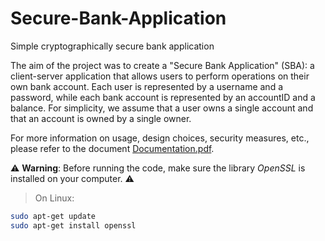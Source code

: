 # Secure-Bank-Application

Simple cryptographically secure bank application

The aim of the project was to create a "Secure Bank Application" (SBA): a client-server application that allows users to perform operations on their own bank account. Each user is represented by a username and a password, while each bank account is represented by an accountID and a balance. For simplicity, we assume that a user owns a single account and that an account is owned by a single owner.

For more information on usage, design choices, security measures, etc., please refer to the document [Documentation.pdf](Documentation.pdf).

⚠️ **Warning**: Before running the code, make sure the library *OpenSSL* is installed on your computer. ⚠️


> On Linux:

```bash
sudo apt-get update  
sudo apt-get install openssl
```



